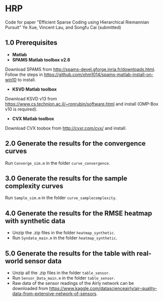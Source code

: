 # HRP
Code for paper "Efficient Sparse Coding using Hierarchical Riemannian Pursuit" Ye Xue, Vincent Lau, and Songfu Cai (submitted)

## 1.0 Prerequisites
+ **Matlab**
+ **SPAMS Matlab toolbox v2.6**

Download SPAMS from  http://spams-devel.gforge.inria.fr/downloads.html.
Follow the steps in https://github.com/xhm1014/spams-matlab-install-on-win10 to install.

+ **KSVD Matlab toolbox**

Download KSVD v13 from https://www.cs.technion.ac.il/~ronrubin/software.html and install
(OMP-Box v10 is required).

+ **CVX Matlab toolbox**

Download CVX toobox from http://cvxr.com/cvx/ and install.

## 2.0 Generate the results for the convergence curves
Run   `Converge_sim.m` in the folder `curve_convergence`.

## 3.0 Generate the results for the sample complexity curves
Run  `Sample_sim.m` in the folder `curve_samplecomplexity`.

## 4.0 Generate the results for the RMSE heatmap with synthetic data
+ Unzip the .zip files in the folder `heatmap_synthetic`.
+ Run `Syndata_main.m` in the folder `heatmap_synthetic`.

## 5.0 Generate the results for the table with real-world sensor data
+ Unzip all the .zip files in the folder `table_sensor`.
+ Run `Sensor_Data_main.m` in the folder `table_sensor`.
+ Raw data of the sensor readings of the Airly network can be downloaded from https://www.kaggle.com/datascienceairly/air-quality-data-from-extensive-network-of-sensors.
